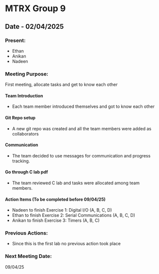 # MTRX Group 9

##  Date - 02/04/2025
### Present:
- Ethan
- Anikan
- Nadeen

### Meeting Purpose:
First meeting, allocate tasks and get to know each other
  
#### Team Introduction
- Each team member introduced themselves and got to know each other

#### Git Repo setup
- A new git repo was created and all the team members were added as collaborators 

#### Communication 
- The team decided to use messages for communication and progress tracking.
  
#### Go through C lab pdf
- The team reviewed C lab and tasks were allocated among team members.
  
#### Action Items (To be completed before 09/04/25)
- Nadeen to finish Exercise 1: Digital I/O (A, B, C, D)
- Ethan to finish Exercise 2: Serial Communications (A, B, C, D)
- Anikan to finish Exercise 3: Timers (A, B, C)
  
### Previous Actions:
- Since this is the first lab no previous action took place

### Next Meeting Date:
09/04/25
